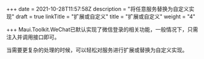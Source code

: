 +++
date = 2021-10-28T11:57:58Z
description = "将任意服务替换为自定义实现"
draft = true
linkTitle = "扩展或自定义"
title = "扩展或自定义"
weight = "4"

+++
Maui.Toolkit.WeChat已默认实现了微信登录的相关功能，一般情况下，只需注入并调用接口即可。

当需要更复杂的处理的时候，可以轻松对服务进行扩展或替换为自定义实现。